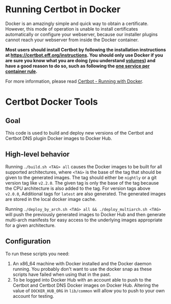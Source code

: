 Running Certbot in Docker 
=========================

Docker is an amazingly simple and quick way to obtain a certificate. However, this mode of operation is unable to install certificates automatically or configure your webserver, because our installer plugins cannot reach your webserver from inside the Docker container.
 
**Most users should install Certbot by following the installation instructions at https://certbot.eff.org/instructions. You should only use Docker if you are sure you know what you are doing (you understand [volumes](https://docs.docker.com/storage/volumes/)) and have a good reason to do so, such as following the [one service per container rule](https://docs.docker.com/config/containers/multi-service_container/).**

For more information, please read [Certbot - Running with Docker](https://certbot.eff.org/docs/install.html#running-with-docker).


Certbot Docker Tools
======================

Goal
----

This code is used to build and deploy new versions of the Certbot and Certbot
DNS plugin Docker images to Docker Hub.

High-level behavior
-------------------

Running `./build.sh <TAG> all` causes the Docker images to be built for all 
supported architectures, where `<TAG>` is the base of the tag that should be 
given to the generated images. The tag should either be `nightly` or a git 
version tag like `v2.2.0`. The given tag is only the base of the tag because 
the CPU architecture is also added to the tag. For version tags above `v2.0.0`,
Additional tags for `latest` are also generated. The generated images are stored 
in the local docker image cache.

Running `./deploy_by_arch.sh <TAG> all && ./deploy_multiarch.sh <TAG>` will 
push the previously generated images to Docker Hub and then generate multi-arch
manifests for easy access to the underlying images appropriate for a given 
architecture.

Configuration
-------------

To run these scripts you need:

1. An x86_64 machine with Docker installed and the Docker daemon running. You probably don't want to use the docker snap as these scripts have failed when using that in the past.
2. To be logged into Docker Hub with an account able to push to the Certbot and Certbot DNS Docker images on Docker Hub. Altering the value of `DOCKER_HUB_ORG` in `lib/common` will allow you to push to your own account for testing.
